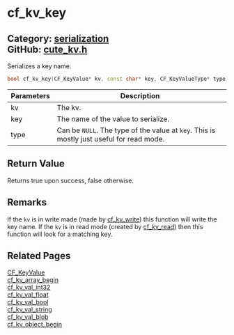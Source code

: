[](../header.md ':include')

# cf_kv_key

Category: [serialization](https://github.com/RandyGaul/cute_framework/blob/master/docs/api_reference?id=serialization)  
GitHub: [cute_kv.h](https://github.com/RandyGaul/cute_framework/blob/master/include/cute_kv.h)  
---

Serializes a key name.

```cpp
bool cf_kv_key(CF_KeyValue* kv, const char* key, CF_KeyValueType* type);
```

Parameters | Description
--- | ---
kv | The kv.
key | The name of the value to serialize.
type | Can be `NULL`. The type of the value at `key`. This is mostly just useful for read mode.

## Return Value

Returns true upon success, false otherwise.

## Remarks

If the `kv` is in write made (made by [cf_kv_write](https://github.com/RandyGaul/cute_framework/blob/master/docs/serialization/cf_kv_write.md)) this function will write the key name. If the `kv` is in read mode
(created by [cf_kv_read](https://github.com/RandyGaul/cute_framework/blob/master/docs/serialization/cf_kv_read.md)) then this function will look for a matching key.

## Related Pages

[CF_KeyValue](https://github.com/RandyGaul/cute_framework/blob/master/docs/serialization/cf_keyvalue.md)  
[cf_kv_array_begin](https://github.com/RandyGaul/cute_framework/blob/master/docs/serialization/cf_kv_array_begin.md)  
[cf_kv_val_int32](https://github.com/RandyGaul/cute_framework/blob/master/docs/serialization/cf_kv_val_int32.md)  
[cf_kv_val_float](https://github.com/RandyGaul/cute_framework/blob/master/docs/serialization/cf_kv_val_float.md)  
[cf_kv_val_bool](https://github.com/RandyGaul/cute_framework/blob/master/docs/serialization/cf_kv_val_bool.md)  
[cf_kv_val_string](https://github.com/RandyGaul/cute_framework/blob/master/docs/serialization/cf_kv_val_string.md)  
[cf_kv_val_blob](https://github.com/RandyGaul/cute_framework/blob/master/docs/serialization/cf_kv_val_blob.md)  
[cf_kv_object_begin](https://github.com/RandyGaul/cute_framework/blob/master/docs/serialization/cf_kv_object_begin.md)  
